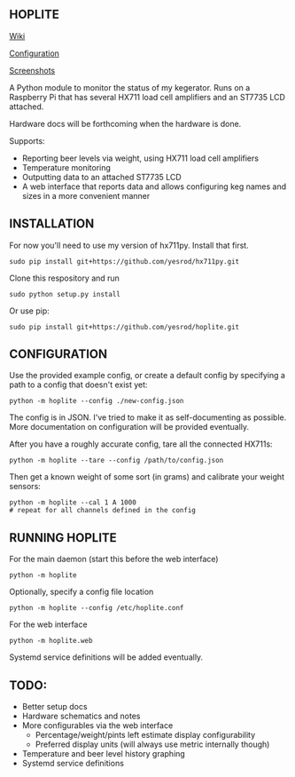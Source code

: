 HOPLITE
-------

[Wiki](https://github.com/yesrod/hoplite/wiki)

[Configuration](https://github.com/yesrod/hoplite/wiki/Configuration)

[Screenshots](https://github.com/yesrod/hoplite/wiki/Screenshots)

A Python module to monitor the status of my kegerator.  Runs on a Raspberry Pi
that has several HX711 load cell amplifiers and an ST7735 LCD attached.

Hardware docs will be forthcoming when the hardware is done.

Supports:
 * Reporting beer levels via weight, using HX711 load cell amplifiers
 * Temperature monitoring
 * Outputting data to an attached ST7735 LCD
 * A web interface that reports data and allows configuring keg names and 
   sizes in a more convenient manner

INSTALLATION
------------

For now you'll need to use my version of hx711py.  Install that first.

```
sudo pip install git+https://github.com/yesrod/hx711py.git
```

Clone this respository and run
```
sudo python setup.py install
```

Or use pip:
```
sudo pip install git+https://github.com/yesrod/hoplite.git
```

CONFIGURATION
-------------
Use the provided example config, or create a default config by specifying 
a path to a config that doesn't exist yet:
```
python -m hoplite --config ./new-config.json
```

The config is in JSON.  I've tried to make it as self-documenting as possible.
More documentation on configuration will be provided eventually.

After you have a roughly accurate config, tare all the connected HX711s:
```
python -m hoplite --tare --config /path/to/config.json
```

Then get a known weight of some sort (in grams) and calibrate your weight 
sensors:
```
python -m hoplite --cal 1 A 1000
# repeat for all channels defined in the config
```

RUNNING HOPLITE
---------------

For the main daemon (start this before the web interface)
```
python -m hoplite
```

Optionally, specify a config file location
```
python -m hoplite --config /etc/hoplite.conf
```

For the web interface
```
python -m hoplite.web
```

Systemd service definitions will be added eventually.

TODO:
-----
 * Better setup docs
 * Hardware schematics and notes
 * More configurables via the web interface
   * Percentage/weight/pints left estimate display configurability
   * Preferred display units (will always use metric internally though)
 * Temperature and beer level history graphing
 * Systemd service definitions
